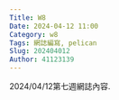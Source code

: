 ```yaml
---
Title: W8
Date: 2024-04-12 11:00
Category: w8
Tags: 網誌編寫, pelican
Slug: 202404012
Author: 41123139
---
```


2024/04/12第七週網誌內容.

<!-- PELICAN_END_SUMMARY -->

# 


